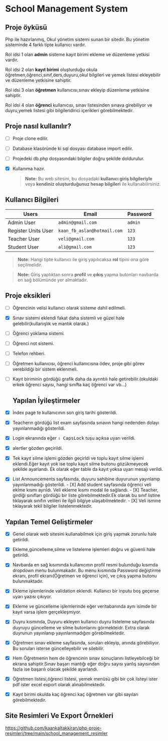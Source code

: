 # School Management System
 ## Proje  öyküsü
 Php ile hazırlanmış, Okul yönetim sistemi sunan bir sitedir. Bu yönetim sisteminde 4 farklı tipte kullanıcı vardır.

Rol idsi 1 olan **admin** sisteme kayıt birimi ekleme ve düzenleme yetkisi vardır.

Rol idsi 2 olan **kayıt birimi** oluşturduğu okula öğretmen,öğrenci,sınıf,ders,duyuru,okul bilgileri ve yemek listesi ekleyebilir ve düzenleme yetkisine sahiptir.

Rol idsi 3 olan **öğretmen** kullanıcısı,sınav ekleyip düzenleme yetkisine sahiptir.

Rol idsi 4 olan **öğrenci** kullanıcısı, sınav listesinden sınava girebiliyor ve duyru,yemek listesi gibi bilgilendirici içerikleri görebilmektedir.



 ## Proje nasıl kullanılır?
- [ ] Proje clone edilir.
- [ ] Database klasöründe ki sql dosyası database import edilir.
- [ ] Projedeki db.php dosyasındaki bilgiler doğru şekilde doldurulur.
- [X] Kullanıma hazır.
      
   > **Note:**  Bu web sitesini, bu dosyadaki **kullanıcı giriş bilgileriyle**  veya **kendiniz oluşturduğunuz hesap bilgileri**  ile kullanabilirsiniz.
   
 ## Kullanıcı Bilgileri
 

| Users               |Email                          |Password                         |
|----------------|-------------------------------|-----------------------------|
|Admin User       |         `admin@gmail.com`              |`admin`          |
|Register Units User     |`kaan_fb_aslan@hotmail.com`          |`123`           |
|Teacher User          |`veli@gmail.com	`                   |`123`
|Student User          |`ali@gmail.com		`                   |`123`

   > **Note:**  Hangi tipte kullanıcı ile giriş yapılıcaksa **rol** tipini ona göre seçilmelidir.

   > **Note:**  Giriş yaptıktan sonra **profil** ve **çıkış** yapma butonları navbarda en sağ bölümünde yer almaktadır.

 ## Proje eksikleri
-  [ ] Öğrencinin velisi kullanıcı olarak sisteme dahil edilmeli.
 - [X] Sınav sistemi eklendi fakat daha sistemli ve güzel hale gelebilir(kullanışlık ve mantık olarak.)
 - [ ] Öğrenci yoklama sistemi.
 - [ ] Öğrenci not sistemi.
 - [ ] Telefon rehberi.
 - [ ] Öğretmen kullanıcısı, öğrenci kullanıcısna ödev, proje gibi görev verebildiği bir sistem eklenmeli.
 - [ ] Kayıt biriminin gördüğü grafik daha da ayrıntılı hale getirebilir.(okuldaki erkek öğrenci sayısı, hangi sınıfta kaç öğrenci var vb...)

   ## Yapılan İyileştirmeler
  - [X] İndex page te kullanıcının son giriş tarihi gösterildi.
  - [X] Teacherın gördüğü list exam sayfasında sınavın hangi nedenden dolayı yayınlanmadığı gösterildi.
   - [X] Login ekranında eğer <kbd>⇪ CapsLock</kbd> tuşu açıksa uyarı verildi.
   - [X] alertler gözden geçirildi.
   - [X] Tek kayıt silme işlemi gözden geçirldi ve toplu kayıt silme işlemi eklendi.Eğer kayıt yok ise toplu kayıt silme butonu gözükmeyecek şekilde ayarlandı. Ek olarak eğer table da kayıt yoksa uyarı mesajı verildi.
   - [X] List Announcements sayfasında, duyuru sahibine duyurunun yayınlanıp yayınlanmadığı gösterildi.
    - [X] Add student sayfasında öğrenci veli eklme kısmı ayrıldı. Veli ekleme kısmı modal ile sağlandı.
    - [X] Teacher, girdiği sınıfları gördüğü bir liste görebilmektedir.Ek olarak bu sınıf listine tıklayarak sınıfın velileri ile ilgili bilgiye ulaşabilmektedir.
    - [X] Veli ismine tıklayarak tekil bilgiler listelenmektedir.
  
 ## Yapılan Temel Geliştirmeler
 - [X] Genel olarak web sitesini kullanabilmek için giriş yapmak zorunlu hale getirildi.
 - [X] Ekleme,güncelleme,silme ve listeleme işlemleri doğru ve güvenli hale getirildi.
 - [X] Navbarda en sağ kısımında kullanıcının profil resmi bulunduğu kısımda dropdown menu bulunmakadır. Bu menu kısmında Password değiştirme ekranı, profil ekranı(Öğretmen ve öğrenci için), ve çıkış yapma butonu bulunmaktadır.
 - [X] Ekleme işlemlerinde validation eklendi. Kullanıcı bir inputu boş geçerse uyarı yazısı çıkıyor.
 - [X] Ekleme ve güncelleme işlemlerinde eğer veritabanında aynı isimde bir kayıt varsa işlem gerçekleşmiyor. 
 - [X] Duyru kısmında, Duyuru ekleyen kullanıcı duyru listeleme sayfasında duyruyu güncelleme ve silme butonlarını görmekteidr. Extra olarak duyrunun yayınlanıp yayınlanmadığını görebilmektedir.
 - [X] Öğretmen sınav ekleme sayfasında, soruları ekleyip, anında görebiliyor. Bu soruları isterse güncelleyebilir ve silebilir. 
 - [X] Hem Öğretmenin hem de öğrencinin sınav sonuçlarını listleyebilceği bir ekrana sahiptir.Sınav başarı mantığı eğer doğru sayısı yanlış sayısından fazla ise başarılı olacak şekilde ayarlandı.
 - [X] Öğretmen listesi,öğrenci listesi, yemek menüsü gibi bir çok listeyi ister pdf ister excel export olarak alınabilmektedir.
 - [X] Kayıt birimi okulda kaç öğrenci kaç öğretmen var gibi sayıları görebilmektedir.

      
## Site Resimleri Ve Export Örnekleri
https://github.com/kaankaltakkiran/php-proje-resimleri/tree/main/school_management_resimler
